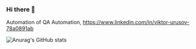 ### Hi there 👋

Automation of QA Automation, https://www.linkedin.com/in/viktor-urusov-78a0891ab

![Anurag's GitHub stats](https://github-readme-stats.vercel.app/api?username=Viktor-Rus&show_icons=true&theme=radical)


<!--
**Viktor-Rus/Viktor-Rus** is a ✨ _special_ ✨ repository because its `README.md` (this file) appears on your GitHub profile.


Here are some ideas to get you started:

- 🔭 I’m currently working on ...
- 🌱 I’m currently learning ...
- 👯 I’m looking to collaborate on ...
- 🤔 I’m looking for help with ...
- 💬 Ask me about ...
- 📫 How to reach me: ...
- 😄 Pronouns: ...
- ⚡ Fun fact: ...
-->
